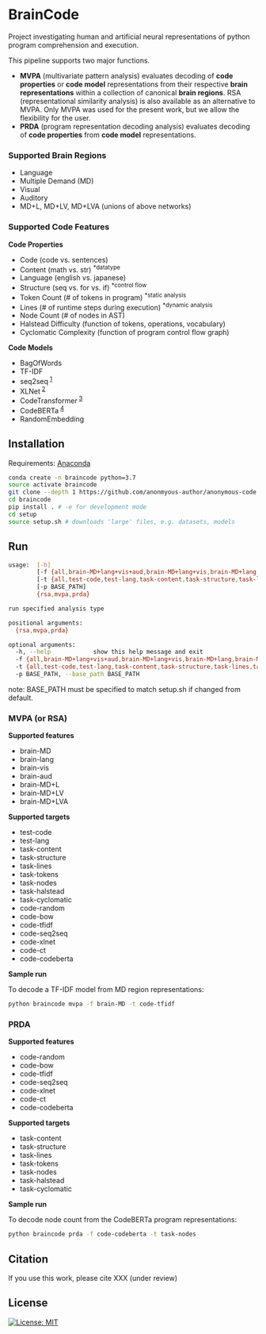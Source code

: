 # BrainCode

Project investigating human and artificial neural representations of python program comprehension and execution.

This pipeline supports two major functions.

-   **MVPA** (multivariate pattern analysis) evaluates decoding of **code properties** or **code model** representations from their respective **brain representations** within a collection of canonical **brain regions**. RSA (representational similarity analysis) is also available as an alternative to MVPA. Only MVPA was used for the present work, but we allow the flexibility for the user.
-   **PRDA** (program representation decoding analysis) evaluates decoding of **code properties** from **code model** representations.

### Supported Brain Regions

-   Language
-   Multiple Demand (MD)
-   Visual
-   Auditory
-   MD+L, MD+LV, MD+LVA (unions of above networks)

### Supported Code Features

**Code Properties**

-   Code (code vs. sentences)
-   Content (math vs. str) <sup>\*datatype</sup>
-   Language (english vs. japanese)
-   Structure (seq vs. for vs. if) <sup>\*control flow</sup>
-   Token Count (# of tokens in program) <sup>\*static analysis</sup>
-   Lines (# of runtime steps during execution) <sup>\*dynamic analysis</sup>
-   Node Count (# of nodes in AST)
-   Halstead Difficulty (function of tokens, operations, vocabulary)
-   Cyclomatic Complexity (function of program control flow graph)

**Code Models**

-   BagOfWords
-   TF-IDF
-   seq2seq<sup> [1](https://github.com/IBM/pytorch-seq2seq)</sup>
-   XLNet<sup> [2](https://arxiv.org/pdf/1906.08237.pdf)</sup>
-   CodeTransformer<sup> [3](https://arxiv.org/pdf/2103.11318.pdf)</sup>
-   CodeBERTa<sup> [4](https://huggingface.co/huggingface/CodeBERTa-small-v1)</sup>
-   RandomEmbedding

## Installation

Requirements: [Anaconda](https://conda.io/projects/conda/en/latest/user-guide/install/index.html)

```bash
conda create -n braincode python=3.7
source activate braincode
git clone --depth 1 https://github.com/anonmyous-author/anonymous-code
cd braincode
pip install . # -e for development mode
cd setup
source setup.sh # downloads 'large' files, e.g. datasets, models
```

## Run

```bash
usage:  [-h]
        [-f {all,brain-MD+lang+vis+aud,brain-MD+lang+vis,brain-MD+lang,brain-MD,brain-lang,brain-vis,brain-aud,code-random,code-bow,code-tfidf,code-seq2seq,code-xlnet,code-ct,code-codeberta}]
        [-t {all,test-code,test-lang,task-content,task-structure,task-lines,task-nodes,task-tokens,task-halstead,task-cyclomatic,code-random,code-bow,code-tfidf,code-seq2seq,code-xlnet,code-ct,code-codeberta}]
        [-p BASE_PATH]
        {rsa,mvpa,prda}

run specified analysis type

positional arguments:
  {rsa,mvpa,prda}

optional arguments:
  -h, --help            show this help message and exit
  -f {all,brain-MD+lang+vis+aud,brain-MD+lang+vis,brain-MD+lang,brain-MD,brain-lang,brain-vis,brain-aud,code-random,code-bow,code-tfidf,code-seq2seq,code-xlnet,code-ct,code-codeberta}, --feature {all,brain-MD+lang+vis+aud,brain-MD+lang+vis,brain-MD+lang,brain-MD,brain-lang,brain-vis,brain-aud,code-random,code-bow,code-tfidf,code-seq2seq,code-xlnet,code-ct,code-codeberta}
  -t {all,test-code,test-lang,task-content,task-structure,task-lines,task-nodes,task-tokens,task-halstead,task-cyclomatic,code-random,code-bow,code-tfidf,code-seq2seq,code-xlnet,code-ct,code-codeberta}, --target {all,test-code,test-lang,task-content,task-structure,task-lines,task-nodes,task-tokens,task-halstead,task-cyclomatic,code-random,code-bow,code-tfidf,code-seq2seq,code-xlnet,code-ct,code-codeberta}
  -p BASE_PATH, --base_path BASE_PATH
```

note: BASE_PATH must be specified to match setup.sh if changed from default.

### MVPA (or RSA)

**Supported features**

-   brain-MD
-   brain-lang
-   brain-vis
-   brain-aud
-   brain-MD+L
-   brain-MD+LV
-   brain-MD+LVA

**Supported targets**

-   test-code
-   test-lang
-   task-content
-   task-structure
-   task-lines
-   task-tokens
-   task-nodes
-   task-halstead
-   task-cyclomatic
-   code-random
-   code-bow
-   code-tfidf
-   code-seq2seq
-   code-xlnet
-   code-ct
-   code-codeberta

**Sample run**

To decode a TF-IDF model from MD region representations:

```bash
python braincode mvpa -f brain-MD -t code-tfidf
```

### PRDA

**Supported features**

-   code-random
-   code-bow
-   code-tfidf
-   code-seq2seq
-   code-xlnet
-   code-ct
-   code-codeberta

**Supported targets**

-   task-content
-   task-structure
-   task-lines
-   task-tokens
-   task-nodes
-   task-halstead
-   task-cyclomatic

**Sample run**

To decode node count from the CodeBERTa program representations:

```bash
python braincode prda -f code-codeberta -t task-nodes
```

## Citation

If you use this work, please cite XXX (under review)

## License

[![License: MIT](https://img.shields.io/badge/License-MIT-blue.svg)](https://opensource.org/licenses/MIT)
